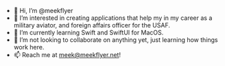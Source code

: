 - 👋 Hi, I’m @meekflyer
- 👀 I’m interested in creating applications that help my in my career as a military aviator, and foreign affairs officer for the USAF.
- 🌱 I’m currently learning Swift and SwiftUI for MacOS.
- 💞️ I’m not looking to collaborate on anything yet, just learning how things work here.
- 📫 Reach me at meek@meekflyer.net!

<!---
meekflyer/meekflyer is a ✨ special ✨ repository because its `README.md` (this file) appears on your GitHub profile.
You can click the Preview link to take a look at your changes.
--->
